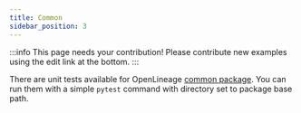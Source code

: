 ```yaml
---
title: Common
sidebar_position: 3
---
```


:::info
This page needs your contribution! Please contribute new examples using the edit link at the bottom.
:::

There are unit tests available for OpenLineage [common package](../../developing.md#common-library-python). You can run them with a simple `pytest` command with directory set to package base path.